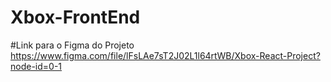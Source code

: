 # Xbox-FrontEnd
#Link para o Figma do Projeto
https://www.figma.com/file/lFsLAe7sT2J02L1l64rtWB/Xbox-React-Project?node-id=0-1
